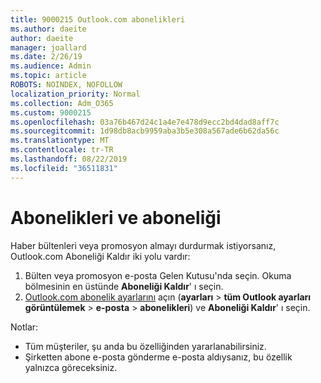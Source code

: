 ```yaml
---
title: 9000215 Outlook.com abonelikleri
ms.author: daeite
author: daeite
manager: joallard
ms.date: 2/26/19
ms.audience: Admin
ms.topic: article
ROBOTS: NOINDEX, NOFOLLOW
localization_priority: Normal
ms.collection: Adm_O365
ms.custom: 9000215
ms.openlocfilehash: 03a76b467d24c1a4e7e478d9ecc2bd4dad8aff7c
ms.sourcegitcommit: 1d98db8acb9959aba3b5e308a567ade6b62da56c
ms.translationtype: MT
ms.contentlocale: tr-TR
ms.lasthandoff: 08/22/2019
ms.locfileid: "36511831"
---
```

# <a name="subscriptions-and-unsubscribing"></a>Abonelikleri ve aboneliği

Haber bültenleri veya promosyon almayı durdurmak istiyorsanız, Outlook.com Aboneliği Kaldır iki yolu vardır:

1. Bülten veya promosyon e-posta Gelen Kutusu'nda seçin. Okuma bölmesinin en üstünde **Aboneliği Kaldır**' ı seçin.
2. [Outlook.com abonelik ayarlarını](https://outlook.live.com/mail/options/mail/brandsSubscriptions) açın (**ayarları** > **tüm Outlook ayarları görüntülemek** > **e-posta** > **abonelikleri**) ve **Aboneliği Kaldır**' ı seçin.

Notlar:

- Tüm müşteriler, şu anda bu özelliğinden yararlanabilirsiniz.
- Şirketten abone e-posta gönderme e-posta aldıysanız, bu özellik yalnızca göreceksiniz.